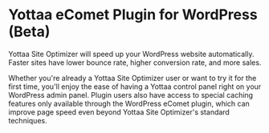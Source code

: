 # Yottaa eComet Plugin for WordPress (Beta)

Yottaa Site Optimizer will speed up your WordPress website automatically.  Faster sites have lower bounce rate, higher conversion rate, and more sales.

Whether you're already a Yottaa Site Optimizer user or want to try it for the first time, you'll enjoy the ease of having a Yottaa control panel right on your WordPress admin panel. Plugin users also have access to special caching features only available through the WordPress eComet plugin, which can improve page speed even beyond Yottaa Site Optimizer's standard techniques.
